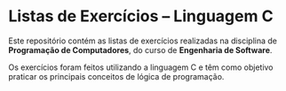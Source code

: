# Listas de Exercícios – Linguagem C

Este repositório contém as listas de exercícios realizadas na disciplina de **Programação de Computadores**, do curso de **Engenharia de Software**.

Os exercícios foram feitos utilizando a linguagem C e têm como objetivo praticar os principais conceitos de lógica de programação.

